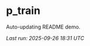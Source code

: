 # p_train

Auto-updating README demo.

<!--START_SECTION:status-->
_Last run: 2025-09-26 18:31 UTC_
<!--END_SECTION:status-->







































































































































































































































































































































































































































































































































































































































































































































































































